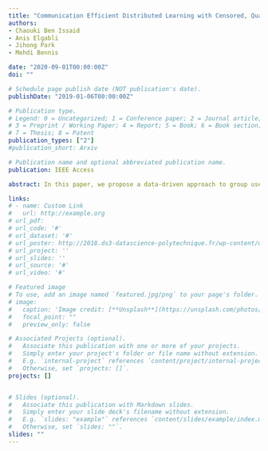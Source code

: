 ```yaml
---
title: "Communication Efficient Distributed Learning with Censored, Quantized, and Generalized Group ADMM"
authors:
- Chaouki Ben Issaid
- Anis Elgabli
- Jihong Park
- Mehdi Bennis

date: "2020-09-01T00:00:00Z"
doi: ""

# Schedule page publish date (NOT publication's date).
publishDate: "2019-01-06T00:00:00Z"

# Publication type.
# Legend: 0 = Uncategorized; 1 = Conference paper; 2 = Journal article;
# 3 = Preprint / Working Paper; 4 = Report; 5 = Book; 6 = Book section;
# 7 = Thesis; 8 = Patent
publication_types: ["2"]
#publication_short: Arxiv

# Publication name and optional abbreviated publication name.
publication: IEEE Access

abstract: In this paper, we propose a data-driven approach to group users in a Non-Orthogonal Multiple Access (NOMA) MIMO setting. Specifically, we formulate user clustering as a multi-label classification problem and solve it by coupling a Classifier Chain (CC) with a Gradient Boosting Decision Tree (GBDT), namely, the LightGBM algorithm. The performance of the proposed CC-LightGBM scheme is assessed via numerical simulations. For benchmarking, we consider two classical adaptation learning schemes: Multi-Label k-Nearest Neighbours (ML-KNN) and Multi-Label Twin Support Vector Machines (ML-TSVM); as well as other naive approaches. Besides, we also compare the computational complexity of the proposed scheme with those of the aforementioned benchmarks.

links:
# - name: Custom Link
#   url: http://example.org
# url_pdf: 
# url_code: '#'
# url_dataset: '#'
# url_poster: http://2018.ds3-datascience-polytechnique.fr/wp-content/uploads/2018/06/DS3-342.pdf
# url_project: ''
# url_slides: ''
# url_source: '#'
# url_video: '#'

# Featured image
# To use, add an image named `featured.jpg/png` to your page's folder.
# image:
#   caption: 'Image credit: [**Unsplash**](https://unsplash.com/photos/pLCdAaMFLTE)'
#   focal_point: ""
#   preview_only: false

# Associated Projects (optional).
#   Associate this publication with one or more of your projects.
#   Simply enter your project's folder or file name without extension.
#   E.g. `internal-project` references `content/project/internal-project/index.md`.
#   Otherwise, set `projects: []`.
projects: []


# Slides (optional).
#   Associate this publication with Markdown slides.
#   Simply enter your slide deck's filename without extension.
#   E.g. `slides: "example"` references `content/slides/example/index.md`.
#   Otherwise, set `slides: ""`.
slides: ""
---
```



